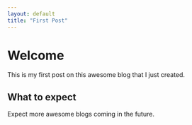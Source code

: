 ```yaml
---
layout: default
title: "First Post"
---
```


# Welcome
This is my first post on this awesome blog that I just created.

## What to expect
Expect more awesome blogs coming in the future.
